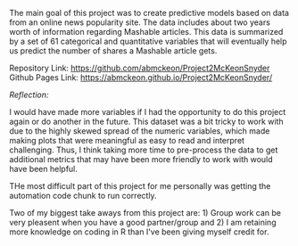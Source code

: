 The main goal of this project was to create predictive models based on data from an online news popularity site. The data includes about two years worth of information regarding Mashable articles. This data is summarized by a set of 61 categorical and quantitative variables that will eventually help us predict the number of shares a Mashable article gets.   
 
 Repository Link: https://github.com/abmckeon/Project2McKeonSnyder
 Github Pages Link: https://abmckeon.github.io/Project2McKeonSnyder/
 
*Reflection:*

I would have made more variables if I had the opportunity to do this project again or do another in the future. This dataset was a bit tricky to work with due to the highly skewed spread of the numeric variables, which made making plots that were meaningful as easy to read and interpret challenging. Thus, I think taking more time to pre-process the data to get additional metrics that may have been more friendly to work with would have been helpful. 

THe most difficult part of this project for me personally was getting the automation code chunk to run correctly.

Two of my biggest take aways from this project are: 1) Group work can be very pleasent when you have a good partner/group and 2) I am retaining more knowledge on coding in R than I've been giving myself credit for. 
 

